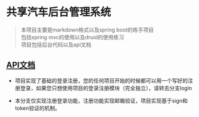 # 共享汽车后台管理系统

>本项目主要是markdown格式以及spring boot的练手项目  
包括spring mvc的使用以及druid的使用练习  
项目包括后台代码以及api文档

## [API文档](api/README.md)
- 项目实现了基础的登录注册，您的任何项目开始的时候都可以用一个写好的注册登录，如果您只想使用项目的登录注册模块（完全独立），请转去分支login

- 本分支仅实现注册登录功能，注册功能实现邮箱验证，项目实现基于sign和token验证的机制。

